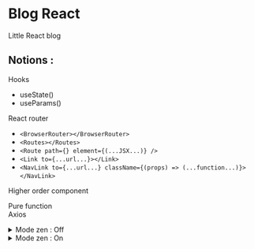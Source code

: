 # Blog React

Little React blog

## Notions :

Hooks

- useState()
- useParams()

React router

- `<BrowserRouter></BrowserRouter>`
- `<Routes></Routes>`
- `<Route path={} element={(...JSX...)} />`
- `<Link to={...url...}></Link>`
- `<NavLink to={...url...} className={(props) => (...function...)}></NavLink>`

Higher order component  
  
Pure function  
Axios  

<details>
  <summary>Mode zen : Off</summary>

![Off](./docs/off.png)

</details>

<details>
  <summary>Mode zen : On</summary>

![On](./docs/on.png)

</details>
